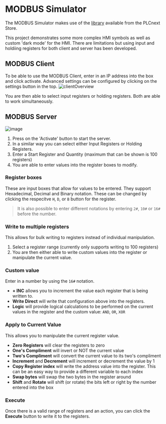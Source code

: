 # MODBUS Simulator
The MODBUS Simulator makes use of the [library](https://www.plcnextstore.com/permalinks/apps/latest/60002172000015) available from the PLCnext Store.

This project demonstrates some more complex HMI symbols as well as custom 'dark mode' for the HMI. There are limitations but using input and holdiing registers for both client and server has been developed.

## MODBUS Client
To be able to use the MODBUS Client, enter in an IP address into the box and click activate. Advanced settings can be configured by clicking on the settings button in the top. 
![clientOverview](https://github.com/user-attachments/assets/007cc4fb-8ec1-4c1f-aa3f-c427edf86041)

You are then able to select input registers or holding registers. Both are able to work simultaneously.

## MODBUS Server
![image](https://github.com/user-attachments/assets/189fe409-7c53-47cd-8065-63c06f6f1ef0)

1. Press on the 'Activate' button to start the server.
2. In a similar way you can select either Input Registers or Holding Registers.
3. Enter a Start Register and Quantity (maximum that can be shown is 100 registers)
4. You are able to enter values into the register boxes to modify.

### Register boxes
These are input boxes that allow for values to be entered. They support Hexadecimal, Decimal and Binary notation. These can be changed by clicking the respecitve `H`, `D`, or `B` button for the register.

> It is also possible to enter different notations by entering `2#`, `10#` or `16#` before the number.

### Write to multiple registers
This allows for bulk writing to registers instead of individual manipulation.
1. Select a register range (currently only supports writing to 100 registers)
2. You are then either able to write custom values into the register or manipulate the current value.

### Custom value
Enter in a number by using the `16#` notation.
- __+ INC__ allows you to increment the value each register that is being written to.
- __Write Direct__ will write that configuration above into the registers.
- __Logic__ will provide logical calculations to be performed on the current values in the register and the custom value: `AND`, `OR`, `XOR`

### Apply to Current Value
This allows you to manipulate the current register value.
- __Zero Registers__ will clear the registers to zero
- __One's Compliment__ will invert or NOT the current value
- __Two's Compliment__ will convert the current value to its two's compliment
- __Increment__ and __Decrement__ will increment or decrement the value by 1
- __Copy Register index__ will write the address value into the register. This can be an easy way to provide a different variable to each index
- __Swap bytes__ will swap the two bytes in the register around
- __Shift__ and __Rotate__ will shift (or rotate) the bits left or right by the number entered into the box

### Execute
Once there is a valid range of registers and an action, you can click the __Execute__ button to write it to the registers.
